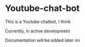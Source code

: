 # Youtube-chat-bot
 This is a Youtube chatbot, I think

 Currently, in active development

 Documentation will be added later on
